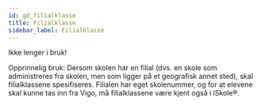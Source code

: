 ```yaml
---
id: gd_filialklasse
title: Filialklasse
sidebar_label: Filialklasse
---
```

Ikke lenger i bruk! 

Opprinnelig bruk:
Dersom skolen har en filial (dvs. en skole som administreres fra skolen, men
som ligger på et geografisk annet sted), skal filialklassene spesifiseres. Filialen
har eget skolenummer, og for at elevene skal kunne tas inn fra Vigo, må
filialklassene være kjent også i iSkole®.
